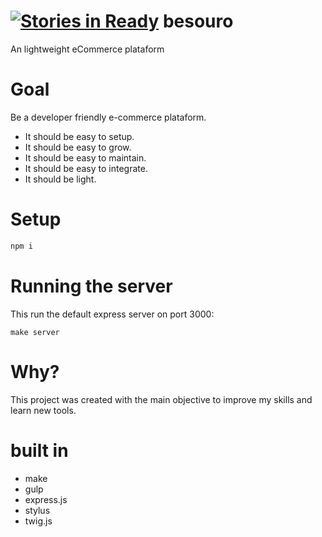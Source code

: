 [![Stories in Ready](https://badge.waffle.io/desenvolvedor-es/besouro.png?label=ready&title=Ready)](https://waffle.io/desenvolvedor-es/besouro)
besouro
=======

An lightweight eCommerce plataform

# Goal

Be a developer friendly e-commerce plataform.

* It should be easy to setup.
* It should be easy to grow.
* It should be easy to maintain.
* It should be easy to integrate.
* It should be light.

# Setup

```bash
npm i
```

# Running the server

This run the default express server on port 3000:

```make
make server
```

# Why?

This project was created with the main objective to improve my skills and learn new tools.

# built in

* make
* gulp
* express.js
* stylus
* twig.js
